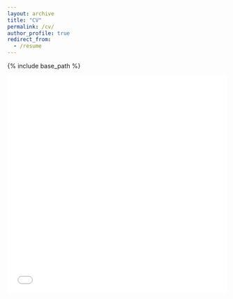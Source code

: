 ```yaml
---
layout: archive
title: "CV"
permalink: /cv/
author_profile: true
redirect_from:
  - /resume
---
```

{% include base_path %}

<iframe src="/files/Matthias_Dogbatsey-CV_2025.pdf" width="100%" height="500" frameborder="no" border="0" marginwidth="0" marginheight="0"></iframe>
